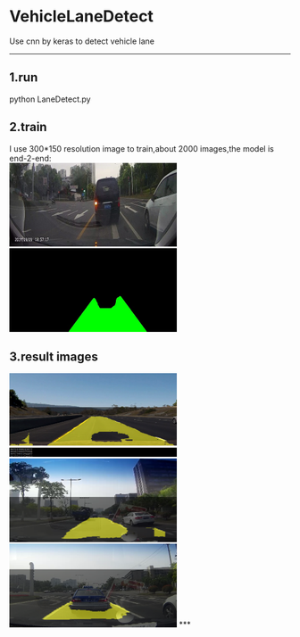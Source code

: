 # VehicleLaneDetect
Use cnn by keras to detect vehicle lane
***
## 1.run  
python LaneDetect.py
## 2.train   
I use 300*150 resolution image to train,about 2000 images,the model is end-2-end:  
<img width="300" height="150" src="train.jpg"/>
<img width="300" height="150" src="train-g.jpg"/>
## 3.result images
<img width="300" height="150" src="snap1.png"/>
<img width="300" height="150" src="snap2.png"/>
<img width="300" height="150" src="snap3.png"/>
***

